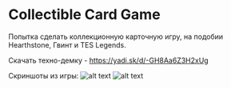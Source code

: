 # Collectible Card Game
Попытка сделать коллекционную карточную игру, на подобии Hearthstone, Гвинт и TES Legends.

Скачать техно-демку - https://yadi.sk/d/-GH8Aa6Z3H2xUg

Скриншоты из игры:
![alt text](http://joxi.ru/a2XVPqGFw7D49r.png)
![alt text](http://joxi.ru/Dr8KLXOHopzMgA.png)
